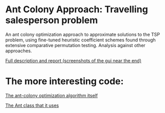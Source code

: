# Ant Colony Approach: Travelling salesperson problem

An ant colony optimization approach to approximate solutions to the TSP problem, using fine-tuned heuristic coefficient schemes found through
extensive comparative permutation testing. Analysis against other approaches.

[Full description and report (screenshots of the gui near the end)](https://drive.google.com/open?id=1B2vf5Z9xWNi0WJMRDRxJHnrVo8k3IB6M)

# The more interesting code:

[The ant-colony optimization algorithm itself](https://github.com/spartahawk/Ant-Colony-Optimization-TSP/blob/50b4194f2ce96dfcd0f6df0570e0f42ec1f6370c/WindowsFormsApplication1/ProblemAndSolver.cs#L597)

[The Ant class that it uses](https://github.com/spartahawk/Ant-Colony-Optimization-TSP/blob/50b4194f2ce96dfcd0f6df0570e0f42ec1f6370c/WindowsFormsApplication1/ProblemAndSolver.cs#L597)
